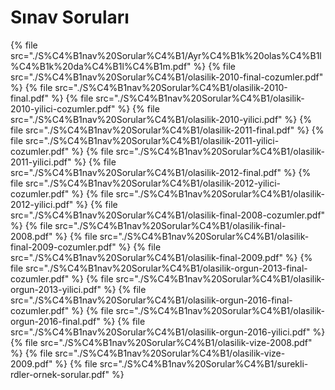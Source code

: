 # Sınav Soruları

<!--Index-->

{% file src="./S%C4%B1nav%20Sorular%C4%B1/Ayr%C4%B1k%20olas%C4%B1l%C4%B1k%20da%C4%B1l%C4%B1m.pdf" %}
{% file src="./S%C4%B1nav%20Sorular%C4%B1/olasilik-2010-final-cozumler.pdf" %}
{% file src="./S%C4%B1nav%20Sorular%C4%B1/olasilik-2010-final.pdf" %}
{% file src="./S%C4%B1nav%20Sorular%C4%B1/olasilik-2010-yilici-cozumler.pdf" %}
{% file src="./S%C4%B1nav%20Sorular%C4%B1/olasilik-2010-yilici.pdf" %}
{% file src="./S%C4%B1nav%20Sorular%C4%B1/olasilik-2011-final.pdf" %}
{% file src="./S%C4%B1nav%20Sorular%C4%B1/olasilik-2011-yilici-cozumler.pdf" %}
{% file src="./S%C4%B1nav%20Sorular%C4%B1/olasilik-2011-yilici.pdf" %}
{% file src="./S%C4%B1nav%20Sorular%C4%B1/olasilik-2012-final.pdf" %}
{% file src="./S%C4%B1nav%20Sorular%C4%B1/olasilik-2012-yilici-cozumler.pdf" %}
{% file src="./S%C4%B1nav%20Sorular%C4%B1/olasilik-2012-yilici.pdf" %}
{% file src="./S%C4%B1nav%20Sorular%C4%B1/olasilik-final-2008-cozumler.pdf" %}
{% file src="./S%C4%B1nav%20Sorular%C4%B1/olasilik-final-2008.pdf" %}
{% file src="./S%C4%B1nav%20Sorular%C4%B1/olasilik-final-2009-cozumler.pdf" %}
{% file src="./S%C4%B1nav%20Sorular%C4%B1/olasilik-final-2009.pdf" %}
{% file src="./S%C4%B1nav%20Sorular%C4%B1/olasilik-orgun-2013-final-cozumler.pdf" %}
{% file src="./S%C4%B1nav%20Sorular%C4%B1/olasilik-orgun-2013-yilici.pdf" %}
{% file src="./S%C4%B1nav%20Sorular%C4%B1/olasilik-orgun-2016-final-cozumler.pdf" %}
{% file src="./S%C4%B1nav%20Sorular%C4%B1/olasilik-orgun-2016-final.pdf" %}
{% file src="./S%C4%B1nav%20Sorular%C4%B1/olasilik-orgun-2016-yilici.pdf" %}
{% file src="./S%C4%B1nav%20Sorular%C4%B1/olasilik-vize-2008.pdf" %}
{% file src="./S%C4%B1nav%20Sorular%C4%B1/olasilik-vize-2009.pdf" %}
{% file src="./S%C4%B1nav%20Sorular%C4%B1/surekli-rdler-ornek-sorular.pdf" %}

<!--Index-->
